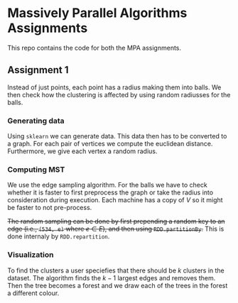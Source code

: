 # Massively Parallel Algorithms Assignments

This repo contains the code for both the MPA assignments.

## Assignment 1

Instead of just points, each point has a radius making them into balls. We then
check how the clustering is affected by using random radiusses for the balls.

### Generating data

Using `sklearn` we can generate data. This data then has to be converted to a
graph. For each pair of vertices we compute the euclidean distance. Furthermore,
we give each vertex a random radius.

### Computing MST

We use the edge sampling algorithm. For the balls we have to check whether it is
faster to first preprocess the graph or take the radius into consideration
during execution. Each machine has a copy of $V$ so it might be faster to not
pre-process.

~~The random sampling can be done by first prepending a random key to an edge
(i.e., `(534, e)` where $e \in E$), and then using `RDD.partitionBy`.~~ This is done internaly by `RDD.repartition`.

### Visualization

To find the clusters a user speciefies that there should be $k$ clusters in the
dataset. The algorithm finds the $k-1$ largest edges and removes them. Then the
tree becomes a forest and we draw each of the trees in the forest a different
colour.

